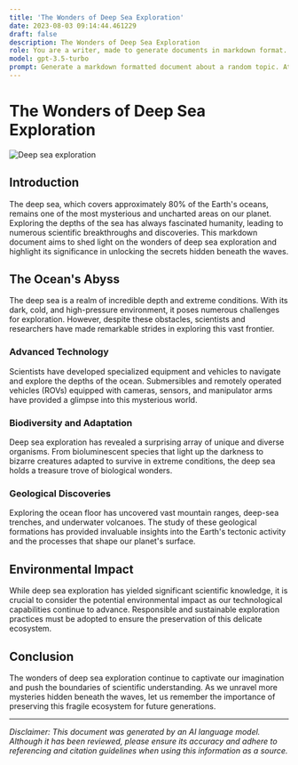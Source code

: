 ```yaml
---
title: 'The Wonders of Deep Sea Exploration'
date: 2023-08-03 09:14:44.461229
draft: false
description: The Wonders of Deep Sea Exploration
role: You are a writer, made to generate documents in markdown format. It is very important that all of the documents you generate are in valid markdown format.
model: gpt-3.5-turbo
prompt: Generate a markdown formatted document about a random topic. At the bottom, include a disclaimer explaining that the document was generated by you. The first line of the document should be the title. Make sure that the entire document is in proper markdown format, using a mix of various tags to make the document visually appealing.
---
```


# The Wonders of Deep Sea Exploration

![Deep sea exploration](https://images.unsplash.com/photo-1596805203221-5f98b8da5f96)

## Introduction
The deep sea, which covers approximately 80% of the Earth's oceans, remains one of the most mysterious and uncharted areas on our planet. Exploring the depths of the sea has always fascinated humanity, leading to numerous scientific breakthroughs and discoveries. This markdown document aims to shed light on the wonders of deep sea exploration and highlight its significance in unlocking the secrets hidden beneath the waves.

## The Ocean's Abyss
The deep sea is a realm of incredible depth and extreme conditions. With its dark, cold, and high-pressure environment, it poses numerous challenges for exploration. However, despite these obstacles, scientists and researchers have made remarkable strides in exploring this vast frontier.

### Advanced Technology
Scientists have developed specialized equipment and vehicles to navigate and explore the depths of the ocean. Submersibles and remotely operated vehicles (ROVs) equipped with cameras, sensors, and manipulator arms have provided a glimpse into this mysterious world.

### Biodiversity and Adaptation
Deep sea exploration has revealed a surprising array of unique and diverse organisms. From bioluminescent species that light up the darkness to bizarre creatures adapted to survive in extreme conditions, the deep sea holds a treasure trove of biological wonders.

### Geological Discoveries
Exploring the ocean floor has uncovered vast mountain ranges, deep-sea trenches, and underwater volcanoes. The study of these geological formations has provided invaluable insights into the Earth's tectonic activity and the processes that shape our planet's surface.

## Environmental Impact
While deep sea exploration has yielded significant scientific knowledge, it is crucial to consider the potential environmental impact as our technological capabilities continue to advance. Responsible and sustainable exploration practices must be adopted to ensure the preservation of this delicate ecosystem.

## Conclusion
The wonders of deep sea exploration continue to captivate our imagination and push the boundaries of scientific understanding. As we unravel more mysteries hidden beneath the waves, let us remember the importance of preserving this fragile ecosystem for future generations.

---

*Disclaimer: This document was generated by an AI language model. Although it has been reviewed, please ensure its accuracy and adhere to referencing and citation guidelines when using this information as a source.*